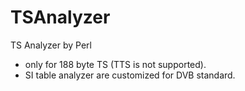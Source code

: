 # TSAnalyzer
TS Analyzer by Perl
- only for 188 byte TS (TTS is not supported).
- SI table analyzer are customized for DVB standard.

